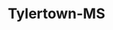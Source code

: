 ---
title: Tylertown-MS
slug: tylertown-ms
f_state:
- cms/state/mississippi.md
f_locations:
- cms/payday-loan/check-exchange-of-tylertown-11285.md
- cms/payday-loan/tylertown-car-title-28001.md
- cms/payday-loan/tylertown-check-cash-28002.md
- cms/payday-loan/zippy-cash-28984.md
- cms/payday-loan/zippy-checks-28991.md
- cms/payday-loan/zippy-checks-28993.md
updated-on: '2024-05-30T13:41:28.615Z'
created-on: '2024-05-30T13:41:28.615Z'
published-on: '2024-05-30T13:54:32.469Z'
f_city: Tylertown
layout: '[city].html'
tags: city
---